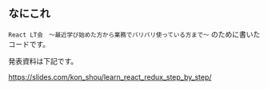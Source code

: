 ## なにこれ

`React LT会　〜最近学び始めた方から業務でバリバリ使っている方まで〜` のために書いたコードです。

発表資料は下記です。

https://slides.com/kon_shou/learn_react_redux_step_by_step/

